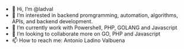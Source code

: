 - 👋 Hi, I’m @ladval
- 👀 I’m interested in backend promgramming, automation, algorithms, APIs, and backend development.
- 🌱 I’m currently work with Powershell, PHP, GOLANG and Javascript
- 💞️ I’m looking to collaborate more on GO, PHP and Javascript
- 📫 How to reach me: Antonio Ladino Valbuena

<!---
ladval/ladval is a ✨ special ✨ repository because its `README.md` (this file) appears on your GitHub profile.
You can click the Preview link to take a look at your changes.
--->
